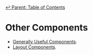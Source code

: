 ﻿[↩  Parent: Table of Contents](../README.md)

# Other Components

- [Generally Useful Components](other-components/general.md).
- [Layout Components](other-components/layout.md).
